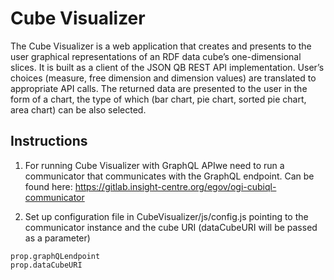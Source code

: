 # Cube Visualizer

The Cube Visualizer is a web application that creates and presents to the user graphical representations of an RDF data cube’s one-dimensional slices. It is built as a client of the JSON QB REST API implementation. User’s choices (measure, free dimension and dimension values) are translated to appropriate API calls. The returned data are presented to the user in the form of a chart, the type of which (bar chart, pie chart, sorted pie chart, area chart) can be also selected.

## Instructions

1. For running Cube Visualizer with GraphQL APIwe need to run a communicator that communicates with the GraphQL endpoint. 
Can be found here: https://gitlab.insight-centre.org/egov/ogi-cubiql-communicator

2. Set up configuration file in CubeVisualizer/js/config.js pointing to the communicator instance and the cube URI
(dataCubeURI will be passed as a parameter)
```
prop.graphQLendpoint
prop.dataCubeURI
```